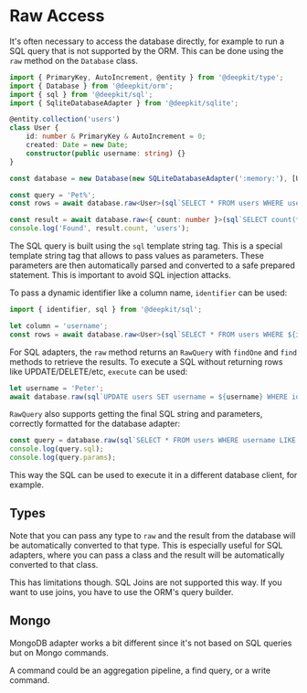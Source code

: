# Raw Access

It's often necessary to access the database directly, for example to run a SQL query that is not supported by the ORM.
This can be done using the `raw` method on the `Database` class.

```typescript
import { PrimaryKey, AutoIncrement, @entity } from '@deepkit/type';
import { Database } from '@deepkit/orm';
import { sql } from '@deepkit/sql';
import { SqliteDatabaseAdapter } from '@deepkit/sqlite';

@entity.collection('users')
class User {
    id: number & PrimaryKey & AutoIncrement = 0;
    created: Date = new Date;
    constructor(public username: string) {}
}

const database = new Database(new SQLiteDatabaseAdapter(':memory:'), [User]);

const query = 'Pet%';
const rows = await database.raw<User>(sql`SELECT * FROM users WHERE username LIKE ${query}`).find();

const result = await database.raw<{ count: number }>(sql`SELECT count(*) as count FROM users WHERE username LIKE ${query}`).findOne();
console.log('Found', result.count, 'users');
```

The SQL query is built using the `sql` template string tag. This is a special template string tag that allows to pass values as parameters. These parameters are then automatically parsed and converted to a safe prepared statement. This is important to avoid SQL injection attacks.

To pass a dynamic identifier like a column name, `identifier` can be used:

```typescript
import { identifier, sql } from '@deepkit/sql';

let column = 'username';
const rows = await database.raw<User>(sql`SELECT * FROM users WHERE ${identifier(column)} LIKE ${query}`).find();
```

For SQL adapters, the `raw` method returns an `RawQuery` with `findOne` and `find` methods to retrieve the results. To execute a SQL without returning rows like UPDATE/DELETE/etc, `execute` can be used:

```typescript
let username = 'Peter';
await database.raw(sql`UPDATE users SET username = ${username} WHERE id = 1`).execute();
```

`RawQuery` also supports getting the final SQL string and parameters, correctly formatted for the database adapter:

```typescript
const query = database.raw(sql`SELECT * FROM users WHERE username LIKE ${query}`);
console.log(query.sql);
console.log(query.params);
```

This way the SQL can be used to execute it in a different database client, for example.

## Types

Note that you can pass any type to `raw` and the result from the database will be automatically converted to that type. This is especially useful for SQL adapters, where you can pass a class and the result will be automatically converted to that class.

This has limitations though. SQL Joins are not supported this way. If you want to use joins, you have to use the ORM's query builder.

## Mongo

MongoDB adapter works a bit different since it's not based on SQL queries but on Mongo commands.

A command could be an aggregation pipeline, a find query, or a write command.

```typescript

```
